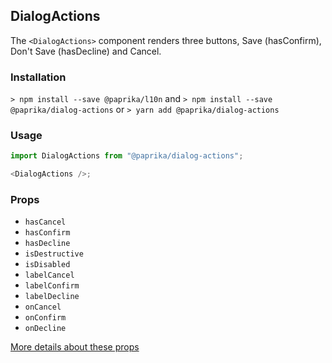 ## DialogActions

The `<DialogActions>` component renders three buttons, Save (hasConfirm), Don't Save (hasDecline) and Cancel.

### Installation

`> npm install --save @paprika/l10n`
and
`> npm install --save @paprika/dialog-actions`
or
`> yarn add @paprika/dialog-actions`

### Usage

```js
import DialogActions from "@paprika/dialog-actions";

<DialogActions />;
```

### Props

- `hasCancel`
- `hasConfirm`
- `hasDecline`
- `isDestructive`
- `isDisabled`
- `labelCancel`
- `labelConfirm`
- `labelDecline`
- `onCancel`
- `onConfirm`
- `onDecline`

[More details about these props](https://github.com/acl-services/paprika/blob/master/packages/DialogActions/src/DialogActions.js)

